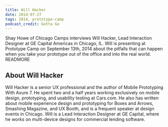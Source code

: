 ```yaml
---
title: Will Hacker
date: 2014-07-27
tags: 2014, prototype-camp
podcast_credit: Gotta Go
---
```


Shay Howe of Chicago Camps interviews Will Hacker, Lead Interaction Designer at GE Capital Americas in Chicago, IL. Will is presenting at Prototype Camp on September 13th, 2014 about the pitfalls that can happen when you take your prototype out of the office and into the real world. READMORE

## About Will Hacker

Will Hacker is a senior UX professional and the author of Mobile Prototyping With Axure 7. He spent two and a half years working exclusively on mobile design, prototyping, and usability testing at Cars.com. He also has written about mobile experience design and prototyping for Boxes and Arrows, Smashing Magazine, and UX Booth, and is a frequent speaker at design events in Chicago. Will is a Lead Interaction Designer at GE Capital, where he works on multi-device designs for commercial lending software.
